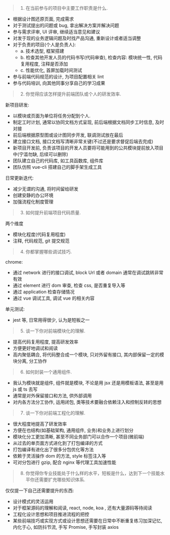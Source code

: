 > 1. 在当前参与的项目中主要工作职责是什么.

- 根据设计图还原页面, 完成需求
- 对于测试提出的问题或 bug, 拿出解决方案并解决问题
- 参与需求评审, UI 评审, 继续适当意见和建议
- 对发于现的业务逻辑问题及时找产品沟通, 重新设计或者适当调整
- 对于负责的项目(个人是负责人):
  - a. 技术选型, 框架搭建
  - b. 检查其他开发人员的代码书写(代码审查), 检查内容: 模块统一性, 代码复用程度, 注释是否添加
  - c. 性能优化, 首屏加载时间测试
- 参与前端代码规范的设计, 为项目配置相关 lint
- 参与代码培训, 向其他同事分享自己的学习成果

> 2. 你觉得应该怎样提升前端团队或个人的研发效率.

新项目研发:

- 以模块或页面为单位将任务分配到个人.
- 制定工时计划, 通常以协同文档方式呈现, 前后端根据文档同步工时信息, 及时对接
- 前后端根据原型图或设计图同步开发, 联调测试放在最后
- 建立接口文档, 接口文档写清晰非常关键(不过还是要求督促后端去完成)
- 新项目开发前, 负责该项目的开发人员要将可能用到的公共模块提前放入项目中(宁滥勿缺, 后续可以删除)
- 团队建立自己的代码库, 如工具函数库, 组件库
- 团队仿照 vue-cli 搭建自己的脚手架生成工具

日常更新迭代:

- 减少无谓的沟通, 将时间留给研发
- 创建安静的办公环境
- 加强流程化制度管理

> 3. 如何提升前端项目代码质量.

两个维度

- 模块化程度(代码复用程度)
- 注释, 代码规范, git 提交规范

> 4. 你都掌握哪些调试技巧.

chrome:

- 通过 network 进行的接口调试, block Url 或者 domain 通常在调试跳转非常有效
- 通过 element 进行 dom 审查, 检查 css, 是否重复导入等
- 通过 application 检查存储情况
- 通过 vue 调试工具, 调试 vue 的相关内容

单元测试:

- jest 等, 日常用得很少, 认为是短板之一

> 5. 谈一下你对前端模块化的理解.

- 提高代码复用程度, 提高研发效率
- 方便更好地调试和阅读
- 高内聚低耦合, 将代码整合成一个模块, 只对外留有接口, 其内部保留一定的模块分离, 分工协作

> 6. 如何封装一个通用组件.

- 我认为模块就是组件, 组件就是模块, 不论是用 jsx 还是用模板语法, 甚至是用 js 或 ts 去写
- 通常是对外保留接口和方法, 供外部调用
- 对内各方法分工协作, 运用闭包, 类等技术要融合依赖注入和控制反转的思想

> 7. 谈一下你对前端工程化的理解.

- 很大程度地提高了研发效率
- 方便在也结构(如基础架构, 通用组件, 业务)和业务上进行划分
- 模块化分工更加清晰, 甚至不同业务部门可以合作一个项目(微前端)
- 从过去的单页面方式进化到了打包编译的方式
- 打包编译有进化出了很多分包优化等方法
- 依赖于灵活操作 dom 的方法, style 标签注入等
- 可对分包进行 gzip, 配合 nginx 等代理工具加速性能

> 8. 你觉得你专业技能处于什么样的水平，短板是什么，达到下一个技能水平你还需要扩充哪些知识体系.

仅仅提一下自己还需要提升的东西:

- 设计模式的灵活运用
- 对于框架源码的理解和阅读, react, node, koa , 还有大量源码等待阅读
- 工程化设计思想和项目推进流程的把控
- 某些前端技巧或实现方式或设计思想还需要在日常中不断重复练习加深记忆, 内化于心, 如防抖节流, 手写 Promise, 手写封装 axios
